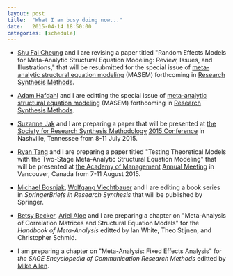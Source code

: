 ```yaml
---
layout: post
title:  "What I am busy doing now..."
date:   2015-04-14 18:50:00
categories: [schedule]
---
```


* [Shu Fai Cheung](http://www.umac.mo/fss/psychology/staff_shufai.html) and I are revising a paper titled "Random Effects Models for Meta-Analytic Structural Equation Modeling: Review, Issues, and Illustrations," that will be resubmitted for the special issue of [meta-analytic structural equation modeling](http://onlinelibrary.wiley.com/journal/10.1002/(ISSN)1759-2887/homepage/call_for_papers_masem.htm) (MASEM) forthcoming in [Research Synthesis Methods](http://onlinelibrary.wiley.com/journal/10.1002/(ISSN)1759-2887).

* [Adam Hafdahl](http://www.sunflower.com/~arch-stat-consult/) and I are editting the special issue of [meta-analytic structural equation modeling](http://onlinelibrary.wiley.com/journal/10.1002/(ISSN)1759-2887/homepage/call_for_papers_masem.htm) (MASEM) forthcoming in [Research Synthesis Methods](http://onlinelibrary.wiley.com/journal/10.1002/(ISSN)1759-2887).

* [Suzanne Jak](http://www.suzannejak.nl/) and I are preparing a paper that will be presented at [the Society for Research Synthesis Methodology](http://www.srsm.org/) [2015 Conference](https://my.vanderbilt.edu/priconference/) in Nashville, Tennessee from 8-11 July 2015.

* [Ryan Tang](http://www.uts.edu.au/staff/weiqiang.tang) and I are preparing a paper titled "Testing Theoretical Models with the Two-Stage Meta-Analytic Structural Equation Modeling" that will be presented at [the Academy of Management](http://aom.org/) [Annual Meeting](http://aom.org/annualmeeting/) in Vancouver, Canada from 7-11 August 2015.

* [Michael Bosnjak](http://www.psyconsult.de/bosnjak/), [Wolfgang Viechtbauer](http://www.wvbauer.com/) and I are editing a book series in *SpringerBriefs in Research Synthesis* that will be published by Springer.

* [Betsy Becker](http://www.coe.fsu.edu/Faculty-Staff2/Faculty-Staff-Directory/EPLS-Faculty-Profiles-Click-on-faculty-name-for-more-info/Dr.-Betsy-Becker), [Ariel Aloe](http://www.uni.edu/coe/departments/educational%20psychology%20foundations/faculty%20directory/Ariel%20Aloe) and I are preparing a chapter on "Meta-Analysis of Correlation Matrices and Structural Equation Models" for the *Handbook of Meta-Analysis* editted by Ian White, Theo Stijnen, and Christopher Schmid.

* I am preparing a chapter on "Meta-Analysis: Fixed Effects Analysis" for *the SAGE Encyclopedia of Communication Research Methods* editted by [Mike Allen](http://uwm.edu/communication/people/mike-allen/).
